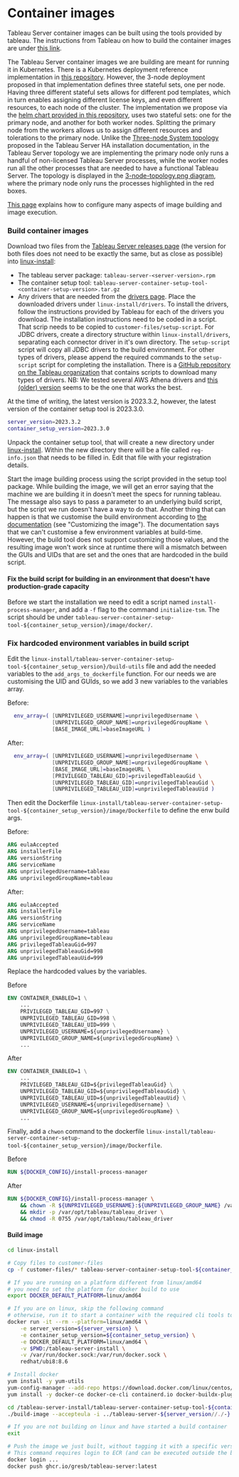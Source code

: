# Container images

Tableau Server container images can be built using the tools provided by tableau.
The instructions from Tableau on how to build the container images are under
[this link](https://help.tableau.com/current/server-linux/en-us/server-in-container_setup-tool.htm).

The Tableau Server container images we are building are meant for running it in Kubernetes.
There is a Kubernetes deployment reference implementation
in [this repository](https://github.com/tableau/tableau-server-in-kubernetes).
However, the 3-node deployment proposed in that implementation defines three stateful sets, one per node.
Having three different stateful sets allows for different pod templates,
which in turn enables assigning different license keys, and even different resources, to each node of the cluster.
The implementation we propose via the [helm chart provided in this repository](../helm-chart),
uses two stateful sets: one for the primary node, and another for both worker nodes.
Splitting the primary node from the workers allows us to assign different resources and tolerations to the primary node.
Unlike the [Three-node System topology](https://help.tableau.com/current/server/en-us/distrib_ha_install_3node.htm)
proposed in the Tableau Server HA installation documentation, in the Tableau Server topology we are implementing
the primary node only runs a handful of non-licensed Tableau Server processes,
while the worker nodes run all the other processes that are needed to have a functional Tableau Server.
The topology is displayed in the [3-node-topology.png diagram](../docs/images/3-node-topology.png),
where the primary node only runs the processes highlighted in the red boxes.

[This page](https://help.tableau.com/current/server-linux/en-us/server-in-container_image.htm) explains
how to configure many aspects of image building and image execution.

### Build container images

Download two files from the [Tableau Server releases page](http://tableau.com/support/releases/server/latest)
(the version for both files does not need to be exactly the same, but as close as possible)
into [linux-install](./):

- The tableau server package: `tableau-server-<server-version>.rpm`
- The container setup tool: `tableau-server-container-setup-tool-<container-setup-version>.tar.gz`
- Any drivers that are needed from the [drivers page](https://www.tableau.com/support/drivers).
  Place the downloaded drivers under `linux-install/drivers`.
  To install the drivers, follow the instructions provided by Tableau for each of the drivers you download.
  The installation instructions need to be coded in a script.
  That scrip needs to be copied to `customer-files/setup-script`.
  For JDBC drivers, create a directory structure within `linux-install/drivers`,
  separating each connector driver in it's own directory.
  The `setup-script` script will copy all JDBC drivers to the build environment.
  For other types of drivers,
  please append the required commands to the `setup-script` script for completing the installation.
  There is a [GitHub repository on the Tableau organization](https://github.com/tableau/container_image_builder) that
  contains scripts to download many types of drivers.
  NB: We tested several AWS Athena drivers
  and [this (older) version](https://s3.amazonaws.com/athena-downloads/drivers/JDBC/SimbaAthenaJDBC-2.0.32.1000/AthenaJDBC42.jar)
  seems to be the one that works the best.

At the time of writing, the latest version is 2023.3.2,
however, the latest version of the container setup tool is 2023.3.0.

```bash
server_version=2023.3.2
container_setup_version=2023.3.0
```

Unpack the container setup tool, that will create a new directory under [linux-install](./).
Within the new directory there will be a file called `reg-info.json` that needs to be filled in.
Edit that file with your registration details.

Start the image building process using the script provided in the setup tool package.
While building the image,
we will get an error saying that the machine we are building it in doesn't meet the specs for running tableau.
The message also says to pass a parameter to an underlying build script,
but the script we run doesn't have a way to do that.
Another thing that can happen is that we customise the build environment according
to [the documentation](https://help.tableau.com/current/server-linux/en-us/server-in-container_setup-tool.htm)
(see "Customizing the image").
The documentation says that we can't customise a few environment variables at build-time.
However, the build tool does not support customizing those values,
and the resulting image won't work since at runtime there will a mismatch between the GUIs and UIDs
that are set and the ones that are hardcoded in the build script.

#### Fix the build script for building in an environment that doesn't have production-grade capacity

Before we start the installation we need to edit a script named `install-process-manager`,
and add a `-f` flag to the command `initialize-tsm`.
The script should be under `tableau-server-container-setup-tool-${container_setup_version}/image/docker/`.

### Fix hardcoded environment variables in build script

Edit the `linux-install/tableau-server-container-setup-tool-${container_setup_version}/build-utils` file
and add the needed variables to the `add_args_to_dockerfile` function.
For our needs we are customising the UID and GUIds, so we add 3 new variables to the variables array.

Before:

```bash
  env_array=( [UNPRIVILEGED_USERNAME]=unprivilegedUsername \
              [UNPRIVILEGED_GROUP_NAME]=unprivilegedGroupName \
              [BASE_IMAGE_URL]=baseImageURL )
```

After:

```bash
  env_array=( [UNPRIVILEGED_USERNAME]=unprivilegedUsername \
              [UNPRIVILEGED_GROUP_NAME]=unprivilegedGroupName \
              [BASE_IMAGE_URL]=baseImageURL \
              [PRIVILEGED_TABLEAU_GID]=privilegedTableauGid \
              [UNPRIVILEGED_TABLEAU_GID]=unprivilegedTableauGid \
              [UNPRIVILEGED_TABLEAU_UID]=unprivilegedTableauUid )
```

Then edit the Dockerfile `linux-install/tableau-server-container-setup-tool-${container_setup_version}/image/Dockerfile`
to define the enw build args.

Before:

```dockerfile
ARG eulaAccepted
ARG installerFile
ARG versionString
ARG serviceName
ARG unprivilegedUsername=tableau
ARG unprivilegedGroupName=tableau
```

After:

```dockerfile
ARG eulaAccepted
ARG installerFile
ARG versionString
ARG serviceName
ARG unprivilegedUsername=tableau
ARG unprivilegedGroupName=tableau
ARG privilegedTableauGid=997
ARG unprivilegedTableauGid=998
ARG unprivilegedTableauUid=999
```

Replace the hardcoded values by the variables.

Before

```dockerfile
ENV CONTAINER_ENABLED=1 \
    ...
    PRIVILEGED_TABLEAU_GID=997 \
    UNPRIVILEGED_TABLEAU_GID=998 \
    UNPRIVILEGED_TABLEAU_UID=999 \
    UNPRIVILEGED_USERNAME=${unprivilegedUsername} \
    UNPRIVILEGED_GROUP_NAME=${unprivilegedGroupName} \
    ...
```

After

```dockerfile
ENV CONTAINER_ENABLED=1 \
    ...
    PRIVILEGED_TABLEAU_GID=${privilegedTableauGid} \
    UNPRIVILEGED_TABLEAU_GID=${unprivilegedTableauGid} \
    UNPRIVILEGED_TABLEAU_UID=${unprivilegedTableauUid} \
    UNPRIVILEGED_USERNAME=${unprivilegedUsername} \
    UNPRIVILEGED_GROUP_NAME=${unprivilegedGroupName} \
    ...
```

Finally,
add a `chwon` command to the dockerfile `linux-install/tableau-server-container-setup-tool-${container_setup_version}/image/Dockerfile`.

Before

```dockerfile
RUN ${DOCKER_CONFIG}/install-process-manager
```

After

```dockerfile
RUN ${DOCKER_CONFIG}/install-process-manager \
    && chown -R ${UNPRIVILEGED_USERNAME}:${UNPRIVILEGED_GROUP_NAME} /var/opt/tableau \
    && mkdir -p /var/opt/tableau/tableau_driver \
    && chmod -R 0755 /var/opt/tableau/tableau_driver
```

#### Build image

```bash
cd linux-install

# Copy files to customer-files
cp -f customer-files/* tableau-server-container-setup-tool-${container_setup_version}/customer-files/

# If you are running on a platform different from linux/amd64
# you need to set the platform for docker build to use
export DOCKER_DEFAULT_PLATFORM=linux/amd64

# If you are on linux, skip the following command
# otherwise, run it to start a container with the required cli tools to run the image build script
docker run -it --rm --platform=linux/amd64 \
    -e server_version=${server_version} \
    -e container_setup_version=${container_setup_version} \
    -e DOCKER_DEFAULT_PLATFORM=linux/amd64 \
    -v $PWD:/tableau-server-install \
    -v /var/run/docker.sock:/var/run/docker.sock \
    redhat/ubi8:8.6

# Install docker
yum install -y yum-utils
yum-config-manager --add-repo https://download.docker.com/linux/centos/docker-ce.repo
yum install -y docker-ce docker-ce-cli containerd.io docker-buildx-plugin

cd /tableau-server-install/tableau-server-container-setup-tool-${container_setup_version}
./build-image --accepteula -i ../tableau-server-${server_version//./-}.x86_64.rpm -o ghcr.io/gresb/tableau-server:latest -e ../build-environment

# If you are not building on linux and have started a build container
exit

# Push the image we just built, without tagging it with a specific version
# This command requires login to ECR (and can be executed outside the build container started with `docker run`)
docker login ...
docker push ghcr.io/gresb/tableau-server:latest
```
